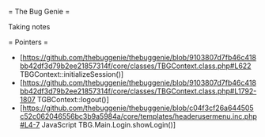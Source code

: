 = The Bug Genie =

Taking notes

= Pointers =

* [https://github.com/thebuggenie/thebuggenie/blob/9103807d7fb46c418bb42df3d79b2ee21857314f/core/classes/TBGContext.class.php#L622 TBGContext::initializeSession()]
* [https://github.com/thebuggenie/thebuggenie/blob/9103807d7fb46c418bb42df3d79b2ee21857314f/core/classes/TBGContext.class.php#L1792-1807 TGBContext::logout()]
* [https://github.com/thebuggenie/thebuggenie/blob/c04f3cf26a644505c52c062046556bc3b9a5984a/core/templates/headerusermenu.inc.php#L4-7 JavaScript TBG.Main.Login.showLogin()]